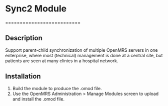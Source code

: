 # Sync2 Module
==========================

Description
-----------
Support parent-child synchronization of multiple OpenMRS servers in one enterprise, where most (technical) management is done at a central site, but patients are seen at many clinics in a hospital network.

Installation
------------
1. Build the module to produce the .omod file.
2. Use the OpenMRS Administration > Manage Modules screen to upload and install the .omod file.

